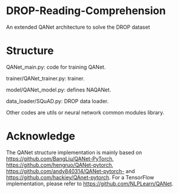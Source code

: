 # DROP-Reading-Comprehension
An extended QANet architecture to solve the DROP dataset

# Structure

QANet_main.py: code for training QANet.

trainer/QANet_trainer.py: trainer.

model/QANet_model.py: defines NAQANet.

data_loader/SQuAD.py: DROP data loader.

Other codes are utils or neural network common modules library.

# Acknowledge

The QANet structure implementation is mainly based on https://github.com/BangLiu/QANet-PyTorch, https://github.com/hengruo/QANet-pytorch, https://github.com/andy840314/QANet-pytorch- and https://github.com/hackiey/QAnet-pytorch.
For a TensorFlow implementation, please refer to https://github.com/NLPLearn/QANet.
